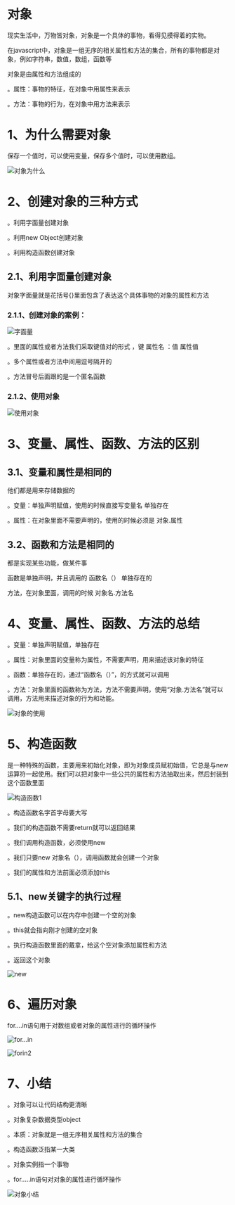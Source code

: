 # 对象

现实生活中，万物皆对象，对象是一个具体的事物，看得见摸得着的实物。

在javascript中，对象是一组无序的相关属性和方法的集合，所有的事物都是对象，例如字符串，数值，数组，函数等

对象是由属性和方法组成的

。属性：事物的特征，在对象中用属性来表示

。方法：事物的行为，在对象中用方法来表示

# 1、为什么需要对象

保存一个值时，可以使用变量，保存多个值时，可以使用数组。

![对象为什么](C:\Users\86173\Desktop\javascrpit\笔记\images\对象为什么.png)

# 2、创建对象的三种方式

。利用字面量创建对象

。利用new Object创建对象

。利用构造函数创建对象

## 2.1、利用字面量创建对象

对象字面量就是花括号{}里面包含了表达这个具体事物的对象的属性和方法

### 2.1.1、创建对象的案例：

![字面量](C:\Users\86173\Desktop\javascrpit\笔记\images\字面量.png)

。里面的属性或者方法我们采取键值对的形式  ，键   属性名  ：值   属性值

。多个属性或者方法中间用逗号隔开的

。方法冒号后面跟的是一个匿名函数

### 2.1.2、使用对象

![使用对象](C:\Users\86173\Desktop\javascrpit\笔记\images\使用对象.png)

# 3、变量、属性、函数、方法的区别

## 3.1、变量和属性是相同的

他们都是用来存储数据的

。变量：单独声明赋值，使用的时候直接写变量名 单独存在

。属性：在对象里面不需要声明的，使用的时候必须是  对象.属性

## 3.2、函数和方法是相同的

都是实现某些功能，做某件事

函数是单独声明，并且调用的     函数名（）   单独存在的

方法，在对象里面，调用的时候   对象名.方法名

# 4、变量、属性、函数、方法的总结

。变量：单独声明赋值，单独存在

。属性：对象里面的变量称为属性，不需要声明，用来描述该对象的特征

。函数：单独存在的，通过“函数名（）”，的方式就可以调用

。方法：对象里面的函数称为方法，方法不需要声明，使用“对象.方法名”就可以调用，方法用来描述对象的行为和功能。

![对象的使用](C:\Users\86173\Desktop\javascrpit\笔记\images\对象的使用.png)

# 5、构造函数

是一种特殊的函数，主要用来初始化对象，即为对象成员赋初始值，它总是与new运算符一起使用。我们可以把对象中一些公共的属性和方法抽取出来，然后封装到这个函数里面

![构造函数1](C:\Users\86173\Desktop\javascrpit\笔记\images\构造函数1.png)

。构造函数名字首字母要大写

。我们的构造函数不需要return就可以返回结果

。我们调用构造函数，必须使用new

。我们只要new 对象名（），调用函数就会创建一个对象

。我们的属性和方法前面必须添加this

## 5.1、new关键字的执行过程

。new构造函数可以在内存中创建一个空的对象

。this就会指向刚才创建的空对象

。执行构造函数里面的戴拿，给这个空对象添加属性和方法

。返回这个对象

![new](C:\Users\86173\Desktop\javascrpit\笔记\images\new.png)

# 6、遍历对象

for....in语句用于对数组或者对象的属性进行的循环操作

![for...in](C:\Users\86173\Desktop\javascrpit\笔记\images\for...in.png)

![forin2](C:\Users\86173\Desktop\javascrpit\笔记\images\forin2.png)

# 7、小结

。对象可以让代码结构更清晰

。对象复杂数据类型object

。本质：对象就是一组无序相关属性和方法的集合

。构造函数泛指某一大类

。对象实例指一个事物

。for.....in语句对对象的属性进行循环操作

![对象小结](C:\Users\86173\Desktop\javascrpit\笔记\images\对象小结.png)